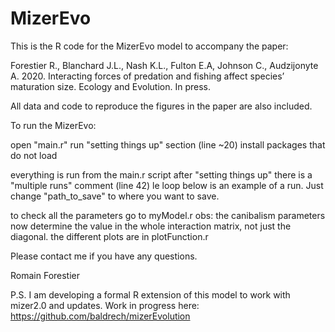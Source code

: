 # MizerEvo

This is the R code for the MizerEvo model to accompany the paper:

Forestier R., Blanchard J.L., Nash K.L., Fulton E.A, Johnson C., Audzijonyte A. 2020. Interacting forces of predation and fishing affect species’ maturation size. Ecology and Evolution. In press. 

All data and code to reproduce the figures in the paper are also included.

To run the MizerEvo:

open "main.r"
run "setting things up" section (line ~20)
install packages that do not load

everything is run from the main.r script
after "setting things up" there is a "multiple runs" comment (line 42)
le loop below is an example of a run. Just change "path_to_save" to where you want to save.

to check all the parameters go to myModel.r
obs: the canibalism parameters now determine the value in the whole interaction matrix, not just the diagonal.
the different plots are in plotFunction.r 

Please contact me if you have any questions.

Romain Forestier

P.S. I am developing a formal R extension of this model to work with mizer2.0 and updates. 
Work in progress here:
https://github.com/baldrech/mizerEvolution

